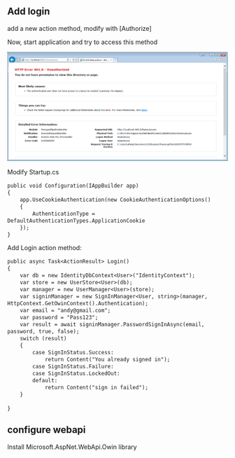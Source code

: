 ## Add login ##

add a new action method, modify with [Authorize]

Now, start application and try to access this method

![](/images/20160604-add-identity-10.png)

Modify Startup.cs

    public void Configuration(IAppBuilder app)
    {
        app.UseCookieAuthentication(new CookieAuthenticationOptions()
        {
            AuthenticationType = DefaultAuthenticationTypes.ApplicationCookie
        });
    }

Add Login action method:

    public async Task<ActionResult> Login()
    {
        var db = new IdentityDbContext<User>("IdentityContext");
        var store = new UserStore<User>(db);
        var manager = new UserManager<User>(store);
        var signinManager = new SignInManager<User, string>(manager, HttpContext.GetOwinContext().Authentication);
        var email = "andy@gmail.com";
        var password = "Pass123";
        var result = await signinManager.PasswordSignInAsync(email, password, true, false);
        switch (result)
        {
            case SignInStatus.Success:
                return Content("You already signed in");
            case SignInStatus.Failure:
            case SignInStatus.LockedOut:
            default:
                return Content("sign in failed");
        }
       
    }

## configure webapi ##

Install Microsoft.AspNet.WebApi.Owin library